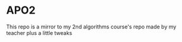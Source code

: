 # APO2
This repo is a mirror to my 2nd algorithms course's repo made by my teacher plus a little tweaks
